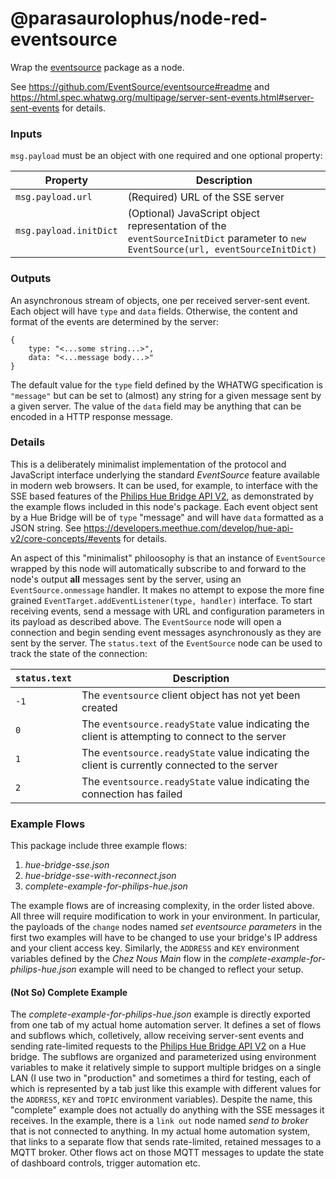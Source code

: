 # @parasaurolophus/node-red-eventsource

Wrap the [eventsource](https://github.com/EventSource/eventsource) package as a node.

See <https://github.com/EventSource/eventsource#readme> and <https://html.spec.whatwg.org/multipage/server-sent-events.html#server-sent-events> for details.

### Inputs

`msg.payload` must be an object with one required and one optional property:

| Property               | Description                                                                                                                       |
|------------------------|-----------------------------------------------------------------------------------------------------------------------------------|
| `msg.payload.url`      | (Required) URL of the SSE server                                                                                                  |
| `msg.payload.initDict` | (Optional) JavaScript object representation of the `eventSourceInitDict` parameter to `new EventSource(url, eventSourceInitDict)` |

### Outputs

An asynchronous stream of objects, one per received server-sent event. Each object will have `type` and `data` fields. Otherwise, the content and format of the events are determined by the server:

    {
        type: "<...some string...>",
        data: "<...message body...>"
    }

The default value for the `type` field defined by the WHATWG specification is `"message"` but can be set to (almost) any string for a given message sent by a given server. The value of the `data` field may be anything that can be encoded in a HTTP response message.

### Details

This is a deliberately minimalist implementation of the protocol and JavaScript interface underlying the standard <i>EventSource</i> feature available in modern web browsers. It can be used, for example, to interface with the SSE based features of the [Philips Hue Bridge API V2](https://developers.meethue.com/develop/hue-api-v2/core-concepts/#events), as demonstrated by the example flows included in this node's package. Each event object sent by a Hue Bridge will be of `type` "message" and will have `data` formatted as a JSON string. See <https://developers.meethue.com/develop/hue-api-v2/core-concepts/#events> for details.

An aspect of this "minimalist" philoosophy is that an instance of `EventSource` wrapped by this node will automatically subscribe to and forward to the node's output **all** messages sent by the server, using an `EventSource.onmessage` handler. It makes no attempt to expose the more fine grained `EventTarget.addEventListener(type, handler)` interface. To start receiving events, send a message with URL and configuration parameters in its payload as described above. The `EventSource` node will open a connection and begin sending event messages asynchronously as they are sent by the server. The `status.text` of the `EventSource` node can be used to track the state of the connection:

| `status.text` | Description                                                                                     |
|---------------|-------------------------------------------------------------------------------------------------|
| `-1`          | The `eventsource` client object has not yet been created                                        |
|  `0`          | The `eventsource.readyState` value indicating the client is attempting to connect to the server |
|  `1`          | The `eventsource.readyState` value indicating the client is currently connected to the server   |
|  `2`          | The `eventsource.readyState` value indicating the connection has failed                         |

### Example Flows

This package include three example flows:

1. _hue-bridge-sse.json_
2. _hue-bridge-sse-with-reconnect.json_
3. _complete-example-for-philips-hue.json_

The example flows are of increasing complexity, in the order listed above. All three will require modification to work in your environment. In particular, the payloads of the `change` nodes named _set eventsource parameters_ in the first two examples will have to be changed to use your bridge's IP address and your client access key. Similarly, the `ADDRESS` and `KEY` environment variables defined by the _Chez Nous Main_ flow in the _complete-example-for-philips-hue.json_ example will need to be changed to reflect your setup.

#### (Not So) Complete Example

The _complete-example-for-philips-hue.json_ example is directly exported from one tab of my actual home automation server. It defines a set of flows and subflows which, colletively, allow receiving server-sent events and sending rate-limited requests to the [Philips Hue Bridge API V2](https://developers.meethue.com/develop/hue-api-v2/) on a Hue bridge. The subflows are organized and parameterized using environment variables to make it relatively simple to support multiple bridges on a single LAN (I use two in "production" and sometimes a third for testing, each of which is represented by a tab just like this example with different values for the `ADDRESS`, `KEY` and `TOPIC` environment variables). Despite the name, this "complete" example does not actually do anything with the SSE messages it receives. In the example, there is a `link out` node named _send to broker_ that is not connected to anything. In my actual home automation system, that links to a separate flow that sends rate-limited, retained messages to a MQTT broker. Other flows act on those MQTT messages to update the state of dashboard controls, trigger automation etc.

